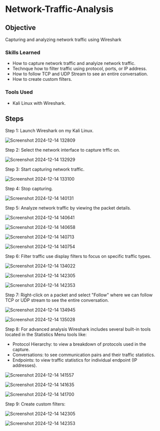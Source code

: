 # Network-Traffic-Analysis

## Objective

Capturing and analyzing network traffic using Wireshark

### Skills Learned
- How to capture network traffic and analyize network traffic.
- Technque how to filter traffic using protocol, ports, or IP address.
- How to follow TCP and UDP Stream to see an entire conversation.
- How to create custom filters.

### Tools Used
- Kali Linux with Wireshark.

## Steps
Step 1: Launch Wireshark on my Kali Linux.

![Screenshot 2024-12-14 132809](https://github.com/user-attachments/assets/3a6b7606-3fac-4457-99ac-4d3beaf32705)

Step 2: Select the network interface to capture trffic on.

![Screenshot 2024-12-14 132929](https://github.com/user-attachments/assets/f16d40f7-b9ca-4046-a670-614e316a4bca)

Step 3: Start capturing network traffic.

![Screenshot 2024-12-14 133100](https://github.com/user-attachments/assets/3f728d29-b3f0-4db1-98b5-79175a46f8f1)

Step 4: Stop capturing.

![Screenshot 2024-12-14 140131](https://github.com/user-attachments/assets/1128c2ff-d492-4dd1-8a33-505f3f682c2d)

Step 5: Analyze network traffic by viewing the packet details.

![Screenshot 2024-12-14 140641](https://github.com/user-attachments/assets/75d8ee40-f08a-435b-82c8-c0ef51b23ce2)

![Screenshot 2024-12-14 140658](https://github.com/user-attachments/assets/debf0e60-11e1-4aed-a454-5be7d3427613)

![Screenshot 2024-12-14 140713](https://github.com/user-attachments/assets/ebbcc145-c951-4b90-a5ce-b547d2c37a35)

![Screenshot 2024-12-14 140754](https://github.com/user-attachments/assets/e751f9eb-394c-4804-bd6e-c556d0b32d76)

Step 6: Filter traffic use display filters to focus on specific traffic types.

![Screenshot 2024-12-14 134022](https://github.com/user-attachments/assets/2bb3ba65-7028-4127-a841-0af4e9b5ad4c)

![Screenshot 2024-12-14 142305](https://github.com/user-attachments/assets/57fe4c8e-ae83-4f83-9ee5-ae7b6a757fc5)

![Screenshot 2024-12-14 142353](https://github.com/user-attachments/assets/f3df4278-be5e-4a10-9ea5-ea6cf7ab7f33)

Step 7: Right-click on a packet and select "Follow" where we can follow TCP or UDP stream to see the entire conversation.

![Screenshot 2024-12-14 134945](https://github.com/user-attachments/assets/690bbfe4-8039-4bee-8c99-2d4c1a7d44af)

![Screenshot 2024-12-14 135028](https://github.com/user-attachments/assets/23ab6ec9-f57b-4b7d-979d-8fcde3085368)

Step 8: For advanced analysis Wireshark includes several built-in tools located in the Statistics Menu tools like: 
- Protocol Hierarchy: to view a breakdown of protocols used in the capture.
- Conversations: to see communication pairs and their traffic statistics.
- Endpoints: to view traffic statistics for individual endpoint (IP addresses).

![Screenshot 2024-12-14 141557](https://github.com/user-attachments/assets/6d8f7f5d-3455-4fb1-8b75-be50cc0a88ca)

![Screenshot 2024-12-14 141635](https://github.com/user-attachments/assets/53bfd808-97e6-4384-a5a7-b25bd9498a7f)

![Screenshot 2024-12-14 141700](https://github.com/user-attachments/assets/2492705f-2469-4076-912a-dada0a44fb63)

Step 9: Create custom filters:

![Screenshot 2024-12-14 142305](https://github.com/user-attachments/assets/57fe4c8e-ae83-4f83-9ee5-ae7b6a757fc5)

![Screenshot 2024-12-14 142353](https://github.com/user-attachments/assets/f3df4278-be5e-4a10-9ea5-ea6cf7ab7f33)
